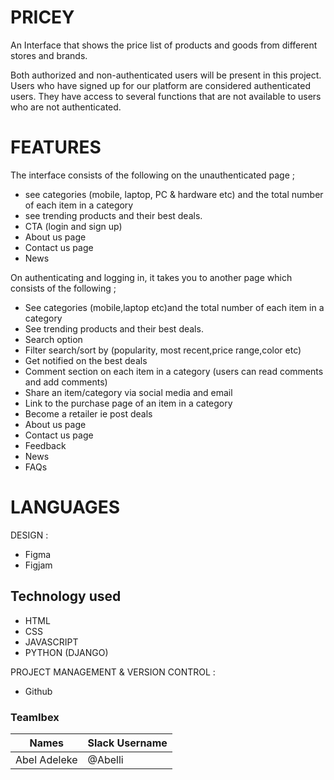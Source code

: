 # PRICEY

An Interface that shows the price list of products and goods from different stores and brands.

Both authorized and non-authenticated users will be present in this project. Users who have signed up for our platform are considered authenticated users. They have access to several functions that are not available to users who are not authenticated.

# FEATURES

The interface consists of the following on the unauthenticated page ;
- see categories (mobile, laptop, PC & hardware etc) and the total number of each item in a category 
- see trending products and their best deals.
- CTA (login and sign up)
- About us page
- Contact us page 
- News

On authenticating and logging in, it takes you to another page which consists of the following ;
- See categories (mobile,laptop etc)and the total number of each item in a category 
- See trending products and their best deals.
- Search option
- Filter search/sort by (popularity, most recent,price range,color etc)
- Get notified on the best deals
- Comment section on each item in a category (users can read comments and add comments)
- Share an item/category via social media and email
- Link to the purchase page of an item in a category 
- Become a retailer ie post deals
- About us page
- Contact us page
- Feedback 
- News
- FAQs

# LANGUAGES

DESIGN :
- Figma
- Figjam

## Technology used

- HTML
- CSS
- JAVASCRIPT
- PYTHON (DJANGO)

PROJECT MANAGEMENT & VERSION CONTROL :
- Github

### TeamIbex

| Names | Slack Username|
| ------------- | ------------- |
| Abel Adeleke | @Abelli |

